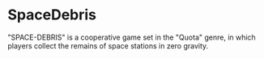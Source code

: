 # SpaceDebris
"SPACE-DEBRIS" is a cooperative game set in the "Quota" genre, in which players collect the remains of space stations in zero gravity.
